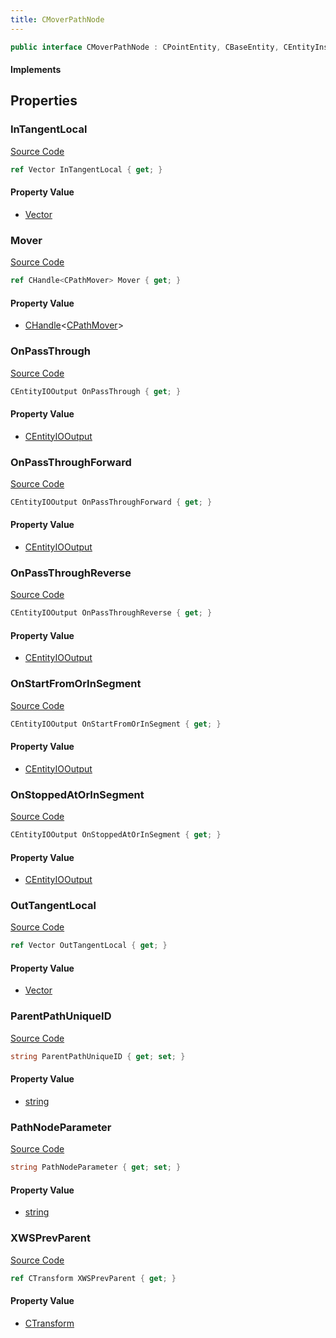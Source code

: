 ```yaml
---
title: CMoverPathNode
---
```


```csharp
public interface CMoverPathNode : CPointEntity, CBaseEntity, CEntityInstance, ISchemaClass<CEntityInstance>, ISchemaClass<CBaseEntity>, ISchemaClass<CPointEntity>, ISchemaClass<CMoverPathNode>, ISchemaField, ISchemaClass, INativeHandle
```

#### Implements

## Properties

### InTangentLocal

[Source Code](https://github.com/swiftly-solution/swiftlys2/blob/main/managed/src/SwiftlyS2.Generated/Schemas/Interfaces/CMoverPathNode.cs#L17)

```csharp
ref Vector InTangentLocal { get; }
```

#### Property Value

- [Vector](/docs/api/shared/natives/vector)

### Mover

[Source Code](https://github.com/swiftly-solution/swiftlys2/blob/main/managed/src/SwiftlyS2.Generated/Schemas/Interfaces/CMoverPathNode.cs#L35)

```csharp
ref CHandle<CPathMover> Mover { get; }
```

#### Property Value

- [CHandle](/docs/api/shared/natives/chandle-1)<[CPathMover](/docs/api/shared/schemadefinitions/cpathmover)>

### OnPassThrough

[Source Code](https://github.com/swiftly-solution/swiftlys2/blob/main/managed/src/SwiftlyS2.Generated/Schemas/Interfaces/CMoverPathNode.cs#L29)

```csharp
CEntityIOOutput OnPassThrough { get; }
```

#### Property Value

- [CEntityIOOutput](/docs/api/shared/schemadefinitions/centityiooutput)

### OnPassThroughForward

[Source Code](https://github.com/swiftly-solution/swiftlys2/blob/main/managed/src/SwiftlyS2.Generated/Schemas/Interfaces/CMoverPathNode.cs#L31)

```csharp
CEntityIOOutput OnPassThroughForward { get; }
```

#### Property Value

- [CEntityIOOutput](/docs/api/shared/schemadefinitions/centityiooutput)

### OnPassThroughReverse

[Source Code](https://github.com/swiftly-solution/swiftlys2/blob/main/managed/src/SwiftlyS2.Generated/Schemas/Interfaces/CMoverPathNode.cs#L33)

```csharp
CEntityIOOutput OnPassThroughReverse { get; }
```

#### Property Value

- [CEntityIOOutput](/docs/api/shared/schemadefinitions/centityiooutput)

### OnStartFromOrInSegment

[Source Code](https://github.com/swiftly-solution/swiftlys2/blob/main/managed/src/SwiftlyS2.Generated/Schemas/Interfaces/CMoverPathNode.cs#L25)

```csharp
CEntityIOOutput OnStartFromOrInSegment { get; }
```

#### Property Value

- [CEntityIOOutput](/docs/api/shared/schemadefinitions/centityiooutput)

### OnStoppedAtOrInSegment

[Source Code](https://github.com/swiftly-solution/swiftlys2/blob/main/managed/src/SwiftlyS2.Generated/Schemas/Interfaces/CMoverPathNode.cs#L27)

```csharp
CEntityIOOutput OnStoppedAtOrInSegment { get; }
```

#### Property Value

- [CEntityIOOutput](/docs/api/shared/schemadefinitions/centityiooutput)

### OutTangentLocal

[Source Code](https://github.com/swiftly-solution/swiftlys2/blob/main/managed/src/SwiftlyS2.Generated/Schemas/Interfaces/CMoverPathNode.cs#L19)

```csharp
ref Vector OutTangentLocal { get; }
```

#### Property Value

- [Vector](/docs/api/shared/natives/vector)

### ParentPathUniqueID

[Source Code](https://github.com/swiftly-solution/swiftlys2/blob/main/managed/src/SwiftlyS2.Generated/Schemas/Interfaces/CMoverPathNode.cs#L21)

```csharp
string ParentPathUniqueID { get; set; }
```

#### Property Value

- [string](https://learn.microsoft.com/dotnet/api/system.string)

### PathNodeParameter

[Source Code](https://github.com/swiftly-solution/swiftlys2/blob/main/managed/src/SwiftlyS2.Generated/Schemas/Interfaces/CMoverPathNode.cs#L23)

```csharp
string PathNodeParameter { get; set; }
```

#### Property Value

- [string](https://learn.microsoft.com/dotnet/api/system.string)

### XWSPrevParent

[Source Code](https://github.com/swiftly-solution/swiftlys2/blob/main/managed/src/SwiftlyS2.Generated/Schemas/Interfaces/CMoverPathNode.cs#L37)

```csharp
ref CTransform XWSPrevParent { get; }
```

#### Property Value

- [CTransform](/docs/api/shared/natives/ctransform)

